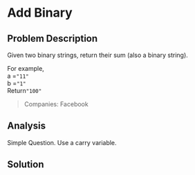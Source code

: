 # Add Binary

## Problem Description

Given two binary strings, return their sum \(also a binary string\).

For example,  
a =`"11"`  
b =`"1"`  
Return`"100"`

> Companies: Facebook

## Analysis

Simple Question. Use a carry variable.

## Solution



